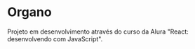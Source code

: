 # Organo

Projeto em desenvolvimento através do curso da Alura "React: desenvolvendo com JavaScript".
